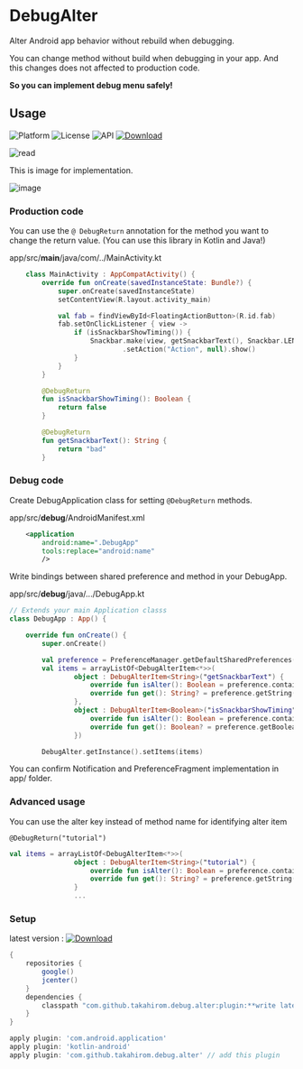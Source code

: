 # DebugAlter
Alter Android app behavior without rebuild when debugging.

You can change method without build when debugging in your app.
And this changes does not affected to production code.

**So you can implement debug menu safely!**

## Usage

![Platform](http://img.shields.io/badge/platform-android-green.svg?style=flat)
![License](https://img.shields.io/badge/License-Apache%202.0-blue.svg)
![API](https://img.shields.io/badge/API-14%2B-brightgreen.svg?style=flat)
 [ ![Download](https://api.bintray.com/packages/takahirom/maven/debugalter-plugin/images/download.svg) ](https://bintray.com/takahirom/maven/debugalter-plugin/_latestVersion)


![read](https://user-images.githubusercontent.com/1386930/33054217-3d185c9e-cebb-11e7-9e09-91c30c30eafc.gif)


This is image for implementation.

![image](https://user-images.githubusercontent.com/1386930/33059689-bcc3a62a-ced8-11e7-89c8-f6ef5e9c0f0d.png)


### Production code

You can use the `@ DebugReturn` annotation for the method you want to change the return value.
(You can use this library in Kotlin and Java!)

app/src/**main**/java/com/../MainActivity.kt

```kotlin
    class MainActivity : AppCompatActivity() {
        override fun onCreate(savedInstanceState: Bundle?) {
            super.onCreate(savedInstanceState)
            setContentView(R.layout.activity_main)

            val fab = findViewById<FloatingActionButton>(R.id.fab)
            fab.setOnClickListener { view ->
                if (isSnackbarShowTiming()) {
                    Snackbar.make(view, getSnackbarText(), Snackbar.LENGTH_LONG)
                            .setAction("Action", null).show()
                }
            }
        }

        @DebugReturn
        fun isSnackbarShowTiming(): Boolean {
            return false
        }

        @DebugReturn
        fun getSnackbarText(): String {
            return "bad"
        }
```

### Debug code

Create DebugApplication class for setting `@DebugReturn` methods.

app/src/**debug**/AndroidManifest.xml

```xml
    <application
        android:name=".DebugApp"
        tools:replace="android:name"
        />
```


Write bindings between shared preference and method in your DebugApp.

app/src/**debug**/java/.../DebugApp.kt

```kotlin
// Extends your main Application classs
class DebugApp : App() {

    override fun onCreate() {
        super.onCreate()

        val preference = PreferenceManager.getDefaultSharedPreferences(this)
        val items = arrayListOf<DebugAlterItem<*>>(
                object : DebugAlterItem<String>("getSnackbarText") {
                    override fun isAlter(): Boolean = preference.contains(key)
                    override fun get(): String? = preference.getString(key, null)
                },
                object : DebugAlterItem<Boolean>("isSnackbarShowTiming") {
                    override fun isAlter(): Boolean = preference.contains(key)
                    override fun get(): Boolean? = preference.getBoolean(key, false)
                })

        DebugAlter.getInstance().setItems(items)

```

You can confirm Notification and PreferenceFragment implementation in app/ folder.


### Advanced usage
You can use the alter key instead of method name for identifying alter item

```
@DebugReturn("tutorial")
```


```kotlin
val items = arrayListOf<DebugAlterItem<*>>(
                object : DebugAlterItem<String>("tutorial") {
                    override fun isAlter(): Boolean = preference.contains(key)
                    override fun get(): String? = preference.getString(key, null)
                }
                ...
```


### Setup

latest version : [ ![Download](https://api.bintray.com/packages/takahirom/maven/debugalter-plugin/images/download.svg) ](https://bintray.com/takahirom/maven/debugalter-plugin/_latestVersion)

```gradle
{
    repositories {
        google()
        jcenter()
    }
    dependencies {
        classpath "com.github.takahirom.debug.alter:plugin:**write latest version here**"
    }
}
```

```gradle
apply plugin: 'com.android.application'
apply plugin: 'kotlin-android'
apply plugin: 'com.github.takahirom.debug.alter' // add this plugin
```
